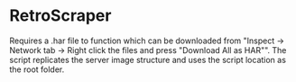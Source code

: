 # RetroScraper

Requires a .har file to function which can be downloaded from "Inspect -> Network tab -> Right click the files and press "Download All as HAR"". The script replicates the server image structure and uses the script location as the root folder. 